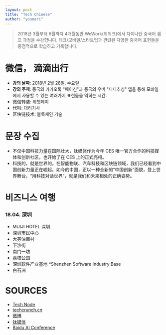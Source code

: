 ```yaml
---
layout: post
title: "Tech Chinese"
author: "younari"
---
```


> 2018년 3월부터 6월까지 4개월동안 WeWork(위워크)에서 차이나탄 중국어 캠프 과정을 수강햡니다. 테크/모바일/스타트업과 관련된 다양한 중국어 표현들을 중점적으로 학습하고 기록합니다.

# 微信， 滴滴出行
- **강의 날짜**: 2018년 2월 28일, 수요일
- **강의 주제**: 중국의 카카오톡 "웨이신"과 중국의 우버 "디디추싱" 앱을 통해 모바일에서 사용할 수 있는 여러가지 표현들을 익히는 시간.
- 微信转装: 위쳇페이
- 代叫: 대리기사
- 区块链技术: 블록체인 기술



# 문장 수집
- 不仅中国科技力量在国际壮大，钛媒体作为今年 CES 唯一官方合作的科技媒体和创新社区，也开始了在 CES 上的正式亮相。
- 科技的，就是世界的。在智能物联、汽车科技和区块链领域，我们已经看到中国创新力量正在崛起。如今的中国，正以一种全新的“中国创新”面貌，登上世界舞台，“用科技对话世界”，就是我们和未来相处的正确姿势。


# 비즈니스 여행
### 18.04. 深圳
- MUIJI HOTEL 深圳
- 深圳市民中心
- 大芬油画村
- 下沙街
- 南门一坊
- 荔枝公园
- 深圳软件产业基地 *Shenzhen Software Industry Base
- 白石洲


# SOURCES
- [Tech Node](https://technode.com)
- [techcrunch.cn](http://techcrunch.cn)
- [微博](https://weibo.com/login.php)
- [钛媒体](http://www.tmtpost.com/)
- [Baidu AI Conference](http://create.baidu.com/)